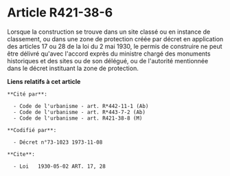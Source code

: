 # Article R421-38-6

Lorsque la construction se trouve dans un site classé ou en instance de classement, ou dans une zone de protection créée par
décret en application des articles 17 ou 28 de la loi du 2 mai 1930, le permis de construire ne peut être délivré qu'avec
l'accord exprès du ministre chargé des monuments historiques et des sites ou de son délégué, ou de l'autorité mentionnée dans
le décret instituant la zone de protection.

**Liens relatifs à cet article**

	**Cité par**:

	  - Code de l'urbanisme - art. R*442-11-1 (Ab)
	  - Code de l'urbanisme - art. R*443-7-2 (Ab)
	  - Code de l'urbanisme - art. R421-38-8 (M)

	**Codifié par**:

	  - Décret n°73-1023 1973-11-08

	**Cite**:

	  - Loi   1930-05-02 ART. 17, 28
